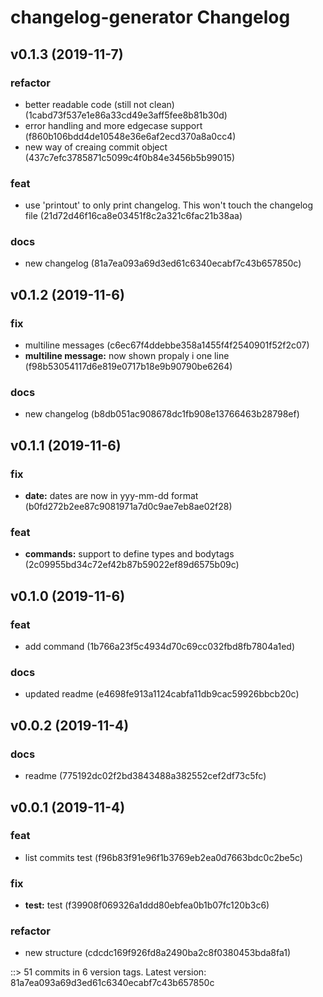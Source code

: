 # changelog-generator Changelog


## v0.1.3 (2019-11-7)

### refactor
* better readable code (still not clean) (1cabd73f537e1e86a33cd49e3aff5fee8b81b30d)
* error handling and more edgecase support (f860b106bdd4de10548e36e6af2ecd370a8a0cc4)
* new way of creaing commit object (437c7efc3785871c5099c4f0b84e3456b5b99015)

### feat
* use 'printout' to only print changelog. This won't touch the changelog file (21d72d46f16ca8e03451f8c2a321c6fac21b38aa)

### docs
* new changelog (81a7ea093a69d3ed61c6340ecabf7c43b657850c)


## v0.1.2 (2019-11-6)

### fix
* multiline messages (c6ec67f4ddebbe358a1455f4f2540901f52f2c07)
* **multiline message:** now shown propaly i one line (f98b53054117d6e819e0717b18e9b90790be6264)

### docs
* new changelog (b8db051ac908678dc1fb908e13766463b28798ef)


## v0.1.1 (2019-11-6)

### fix
* **date:** dates are now in yyy-mm-dd format (b0fd272b2ee87c9081971a7d0c9ae7eb8ae02f28)

### feat
* **commands:** support to define types and bodytags (2c09955bd34c72ef42b87b59022ef89d6575b09c)


## v0.1.0 (2019-11-6)

### feat
* add command (1b766a23f5c4934d70c69cc032fbd8fb7804a1ed)

### docs
* updated readme (e4698fe913a1124cabfa11db9cac59926bbcb20c)


## v0.0.2 (2019-11-4)

### docs
* readme (775192dc02f2bd3843488a382552cef2df73c5fc)


## v0.0.1 (2019-11-4)

### feat
* list commits test (f96b83f91e96f1b3769eb2ea0d7663bdc0c2be5c)

### fix
* **test:** test (f39908f069326a1ddd80ebfea0b1b07fc120b3c6)

### refactor
* new structure (cdcdc169f926fd8a2490ba2c8f0380453bda8fa1)


::> 51 commits in 6 version tags. Latest version: 81a7ea093a69d3ed61c6340ecabf7c43b657850c
